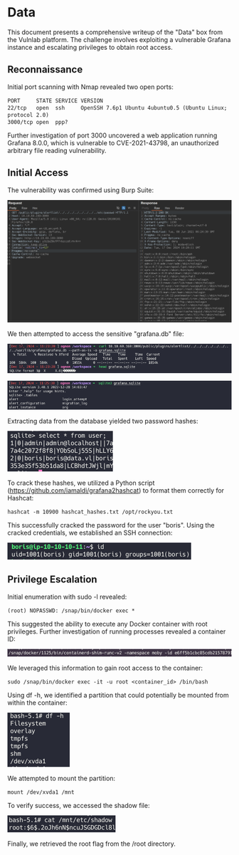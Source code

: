 # Data

This document presents a comprehensive writeup of the "Data" box from the Vulnlab platform. The challenge involves exploiting a vulnerable Grafana instance and escalating privileges to obtain root access.

## Reconnaissance

Initial port scanning with Nmap revealed two open ports:

```
PORT     STATE SERVICE VERSION
22/tcp   open  ssh     OpenSSH 7.6p1 Ubuntu 4ubuntu0.5 (Ubuntu Linux; protocol 2.0)
3000/tcp open  ppp?
```

Further investigation of port 3000 uncovered a web application running Grafana 8.0.0, which is vulnerable to CVE-2021-43798, an unauthorized arbitrary file reading vulnerability.

## Initial Access

The vulnerability was confirmed using Burp Suite: 

![Burp Suite Confirmation](Images/20241217112043.png)

We then attempted to access the sensitive "grafana.db" file: 

![Accessing grafana.db](Images/20241217112426.png)

![Accessing grafana.db](Images/20241217112608.png)

Extracting data from the database yielded two password hashes:

![Extracted Hashes](Images/20241217112628.png)

To crack these hashes, we utilized a Python script (https://github.com/iamaldi/grafana2hashcat) to format them correctly for Hashcat:

```
hashcat -m 10900 hashcat_hashes.txt /opt/rockyou.txt
```

This successfully cracked the password for the user "boris". Using the cracked credentials, we established an SSH connection: 

![SSH Connection](Images/20241217115336.png)

## Privilege Escalation
Initial enumeration with sudo -l revealed:

```
(root) NOPASSWD: /snap/bin/docker exec *
```

This suggested the ability to execute any Docker container with root privileges. Further investigation of running processes revealed a container ID: 

![Running Processes](Images/20241217120215.png)

We leveraged this information to gain root access to the container:

```
sudo /snap/bin/docker exec -it -u root <container_id> /bin/bash
```

Using df -h, we identified a partition that could potentially be mounted from within the container: 

![Partition Identification](Images/20241217120507.png)

We attempted to mount the partition:

```
mount /dev/xvda1 /mnt
```

To verify success, we accessed the shadow file:

![Shadow File Access](Images/20241217120742.png)

Finally, we retrieved the root flag from the /root directory.
